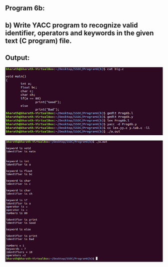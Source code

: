 ## Program 6b:
## b) Write YACC program to recognize valid identifier, operators and keywords in the given text (C program) file.



## Output:
![alt text](Prog6b_output(1).png)


![alt text](Prog6b_output(2).png)